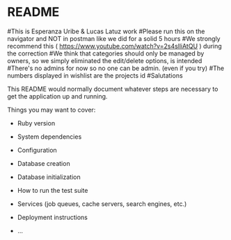 # README 
#This is Esperanza Uribe & Lucas Latuz work
#Please run this on the navigator and NOT in postman like we did for a solid 5 hours
#We strongly recommend this ( https://www.youtube.com/watch?v=2s4slliAtQU ) during the correction
#We think that categories should only be managed by owners, so we simply eliminated the edit/delete options, is intended
#There's no admins for now so no one can be admin. (even if you try)
#The numbers displayed in wishlist are the projects id
#Salutations

This README would normally document whatever steps are necessary to get the
application up and running.

Things you may want to cover:

* Ruby version

* System dependencies

* Configuration

* Database creation

* Database initialization

* How to run the test suite

* Services (job queues, cache servers, search engines, etc.)

* Deployment instructions

* ...
